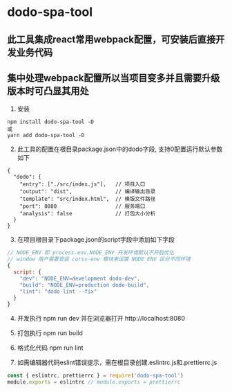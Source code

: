 # dodo-spa-tool

## 此工具集成react常用webpack配置，可安装后直接开发业务代码
## 集中处理webpack配置所以当项目变多并且需要升级版本时可凸显其用处

1. 安装
```
npm install dodo-spa-tool -D 
或
yarn add dodo-spa-tool -D
```

2. 此工具的配置在根目录package.json中的dodo字段, 支持0配置运行默认参数如下

```
{
  "dodo": {
    "entry": ["./src/index.js"],   // 项目入口
    "output": "dist",              // 编译输出目录
    "template": "src/index.html",  // 模版文件路径
    "port": 8080                   // 服务端口
    "analysis": false              // 打包大小分析
  } 
}
```

3. 在项目根目录下package.json的script字段中添加如下字段

```javascript
// NODE_ENV 即 process.env.NODE_ENV 开发环境默认不开启优化
// window 用户需要安装 corss-env 模块来设置 NODE_ENV 区分不同环境
{
  script: {
    "dev": "NODE_ENV=development dodo-dev", 
    "build": "NODE_ENV=production dodo-build",
    "lint": "dodo-lint --fix"
  }
}
```

4. 开发执行 npm run dev 并在浏览器打开 http://localhost:8080

5. 打包执行 npm run build

6. 格式化代码 npm run lint

7. 如需编辑器代码eslint错误提示，需在根目录创建.eslintrc.js和.prettierrc.js

```javascript
const { eslintrc, prettierrc } = require('dodo-spa-tool')
module.exports = eslintrc // module.exports = prettierrc
```
